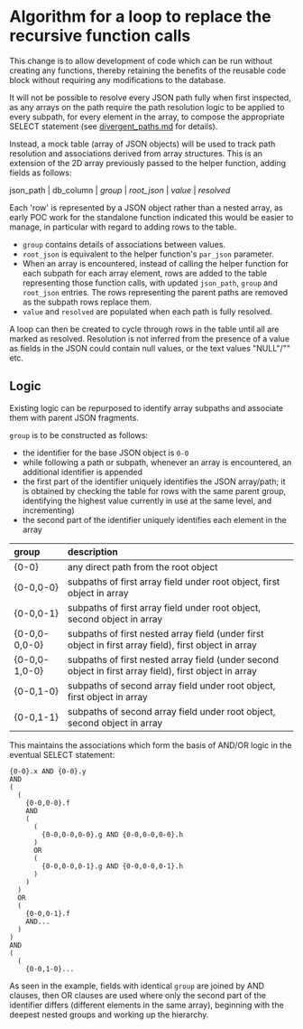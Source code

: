 # Algorithm for a loop to replace the recursive function calls

This change is to allow development of code which can be run without creating any functions, thereby retaining the benefits of the reusable code block without requiring any modifications to the database.

It will not be possible to resolve every JSON path fully when first inspected, as any arrays on the path require the path resolution logic to be applied to every subpath, for every element in the array, to compose the appropriate SELECT statement (see [divergent_paths.md](./divergent_paths.md) for details).

Instead, a mock table (array of JSON objects) will be used to track path resolution and associations derived from array structures. This is an extension of the 2D array previously passed to the helper function, adding fields as follows:

json_path | db_column | *group* | *root_json* | *value* | *resolved*

Each 'row' is represented by a JSON object rather than a nested array, as early POC work for the standalone function indicated this would be easier to manage, in particular with regard to adding rows to the table.

- `group` contains details of associations between values.
- `root_json` is equivalent to the helper function's `par_json` parameter.
- When an array is encountered, instead of calling the helper function for each subpath for each array element, rows are added to the table representing those function calls, with updated `json_path`, `group` and `root_json` entries. The rows representing the parent paths are removed as the subpath rows replace them.
- `value` and `resolved` are populated when each path is fully resolved.

A loop can then be created to cycle through rows in the table until all are marked as resolved. Resolution is not inferred from the presence of a value as fields in the JSON could contain null values, or the text values "NULL"/"<NULL>" etc.

## Logic

Existing logic can be repurposed to identify array subpaths and associate them with parent JSON fragments.

`group` is to be constructed as follows:
- the identifier for the base JSON object is `0-0`
- while following a path or subpath, whenever an array is encountered, an additional identifier is appended
- the first part of the identifier uniquely identifies the JSON array/path; it is obtained by checking the table for rows with the same parent group, identifying the highest value currently in use at the same level, and incrementing)
- the second part of the identifier uniquely identifies each element in the array

group         | description
:-------------|:------------
{0-0}         | any direct path from the root object
{0-0,0-0}     | subpaths of first array field under root object, first object in array
{0-0,0-1}     | subpaths of first array field under root object, second object in array
{0-0,0-0,0-0} | subpaths of first nested array field (under first object in first array field), first object in array
{0-0,0-1,0-0} | subpaths of first nested array field (under second object in first array field), first object in array
{0-0,1-0}     | subpaths of second array field under root object, first object in array
{0-0,1-1}     | subpaths of second array field under root object, second object in array

This maintains the associations which form the basis of AND/OR logic in the eventual SELECT statement:
```
{0-0}.x AND {0-0}.y
AND
(
  (
    {0-0,0-0}.f
    AND
    (
      (
        {0-0,0-0,0-0}.g AND {0-0,0-0,0-0}.h
      )
      OR
      (
        {0-0,0-0,0-1}.g AND {0-0,0-0,0-1}.h
      )
    )
  )
  OR
  (
    {0-0,0-1}.f
    AND...
  )
)
AND
(
  (
    {0-0,1-0}...
```
As seen in the example, fields with identical `group` are joined by AND clauses, then OR clauses are used where only the second part of the identifier differs (different elements in the same array), beginning with the deepest nested groups and working up the hierarchy.
